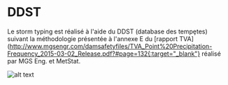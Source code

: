 # DDST
Le storm typing est réalisé à l'aide du DDST (database des tempȩtes) suivant la méthodologie présentée à l'annexe E du [rapport TVA](http://www.mgsengr.com/damsafetyfiles/TVA_Point%20Precipitation-Frequency_2015-03-02_Release.pdf?#page=132{:target="_blank"} réalisé par MGS Eng. et MetStat.

![alt text](https://github.com/hydrologie/sefm/blob/master/img/AMS.png?raw=true)
